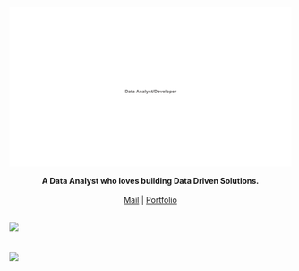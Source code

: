 ![Web 1920 – 1](https://raw.githubusercontent.com/sabik360/sabik360/main/134394698-7b986c22-5829-4f73-ab1f-d3107105f499.png)
<p align="center">
  <b>A Data Analyst who loves building Data Driven Solutions.</b><br> <br>
  <a href="mailto:sabikofficial360@gmail.com" target="_blank">Mail</a> |
  <a href="https://www.sabik.me/" target="_blank">Portfolio</a> 
  <br><br>
</p>

</p>

<img src="https://user-images.githubusercontent.com/73097560/115834477-dbab4500-a447-11eb-908a-139a6edaec5c.gif"><h2 align="left">
<img align="center" src="https://github-readme-activity-graph.vercel.app/graph?username=sabik360&theme=react"/>
